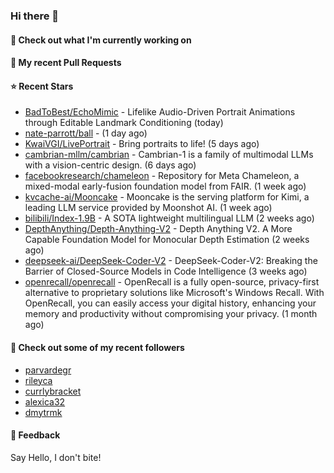 ### Hi there 👋

#### 👷 Check out what I'm currently working on

#### 🔨 My recent Pull Requests


#### ⭐ Recent Stars

- [BadToBest/EchoMimic](https://github.com/BadToBest/EchoMimic) - Lifelike Audio-Driven Portrait Animations through Editable Landmark Conditioning (today)
- [nate-parrott/ball](https://github.com/nate-parrott/ball) -  (1 day ago)
- [KwaiVGI/LivePortrait](https://github.com/KwaiVGI/LivePortrait) - Bring portraits to life! (5 days ago)
- [cambrian-mllm/cambrian](https://github.com/cambrian-mllm/cambrian) - Cambrian-1 is a family of multimodal LLMs with a vision-centric design. (6 days ago)
- [facebookresearch/chameleon](https://github.com/facebookresearch/chameleon) - Repository for Meta Chameleon, a mixed-modal early-fusion foundation model from FAIR. (1 week ago)
- [kvcache-ai/Mooncake](https://github.com/kvcache-ai/Mooncake) - Mooncake is the serving platform for Kimi, a leading LLM service provided by Moonshot AI. (1 week ago)
- [bilibili/Index-1.9B](https://github.com/bilibili/Index-1.9B) - A SOTA lightweight multilingual LLM (2 weeks ago)
- [DepthAnything/Depth-Anything-V2](https://github.com/DepthAnything/Depth-Anything-V2) - Depth Anything V2. A More Capable Foundation Model for Monocular Depth Estimation (2 weeks ago)
- [deepseek-ai/DeepSeek-Coder-V2](https://github.com/deepseek-ai/DeepSeek-Coder-V2) - DeepSeek-Coder-V2: Breaking the Barrier of Closed-Source Models in Code Intelligence (3 weeks ago)
- [openrecall/openrecall](https://github.com/openrecall/openrecall) - OpenRecall is a fully open-source, privacy-first alternative to proprietary solutions like Microsoft&#39;s Windows Recall. With OpenRecall, you can easily access your digital history, enhancing your memory and productivity without compromising your privacy. (1 month ago)

#### 👯 Check out some of my recent followers

- [parvardegr](https://github.com/parvardegr)
- [rileyca](https://github.com/rileyca)
- [currlybracket](https://github.com/currlybracket)
- [alexica32](https://github.com/alexica32)
- [dmytrmk](https://github.com/dmytrmk)

#### 💬 Feedback

Say Hello, I don't bite!